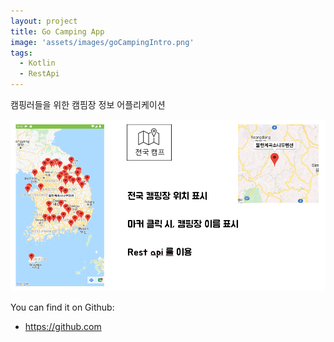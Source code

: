 ```yaml
---
layout: project
title: Go Camping App
image: 'assets/images/goCampingIntro.png'
tags:
  - Kotlin
  - RestApi
---
```

캠핑러들을 위한 캠핌장 정보 어플리케이션

<img src="assets/images/temp.png" alt="Additional Image" style="max-width: 100%; height: auto;">

You can find it on Github:

- <https://github.com>

